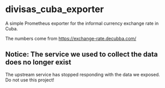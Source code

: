 # divisas_cuba_exporter

A simple Prometheus exporter for the informal currency exchange rate in Cuba.

The numbers come from <https://exchange-rate.decubba.com/>

## Notice: The service we used to collect the data does no longer exist
The upstream service has stopped responding with the data we exposed.
Do not use this project!
